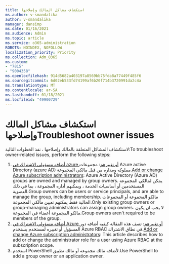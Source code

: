 ```yaml
---
title: استكشاف مشاكل المالك وإصلاحها
ms.author: v-smandalika
author: v-smandalika
manager: dansimp
ms.date: 01/16/2021
ms.audience: Admin
ms.topic: article
ms.service: o365-administration
ROBOTS: NOINDEX, NOFOLLOW
localization_priority: Priority
ms.collection: Adm_O365
ms.custom:
- "7815"
- "9004358"
ms.openlocfilehash: 914d5682a403197a8569bb75fda8a77449f485f6
ms.sourcegitcommit: 6d02eb533fd74199af6b20f714b3720991da2c4a
ms.translationtype: MT
ms.contentlocale: ar-SA
ms.lasthandoff: 01/18/2021
ms.locfileid: "49900729"
---
```

# <a name="troubleshoot-owner-issues"></a><span data-ttu-id="2faeb-102">استكشاف مشاكل المالك وإصلاحها</span><span class="sxs-lookup"><span data-stu-id="2faeb-102">Troubleshoot owner issues</span></span>

<span data-ttu-id="2faeb-103">لاستكشاف المشاكل المتعلقة بالمالك وإصلاحها ، نفذ الخطوات التالية:</span><span class="sxs-lookup"><span data-stu-id="2faeb-103">To troubleshoot owner-related issues, perform the following steps:</span></span>

1. <span data-ttu-id="2faeb-104">[أضافه مسؤولي الاشتراك في azure أو تغييرهم](https://docs.microsoft.com/azure/active-directory/fundamentals/active-directory-accessmanagement-managing-group-owners): مجموعات Azure active Directory (azure AD) مملوكه ومداره من قبل مالكي المجموعة.</span><span class="sxs-lookup"><span data-stu-id="2faeb-104">[Add or change Azure subscription administrators](https://docs.microsoft.com/azure/active-directory/fundamentals/active-directory-accessmanagement-managing-group-owners): Azure Active Directory (Azure AD) groups are owned and managed by group owners.</span></span> <span data-ttu-id="2faeb-105">يمكن لمالكي المجموعة المستخدمين أو أساسيات الخدمة ، ويمكنهم أداره المجموعة ، بما في ذلك العضوية.</span><span class="sxs-lookup"><span data-stu-id="2faeb-105">Group owners can be users or service principals, and are able to manage the group, including membership.</span></span> <span data-ttu-id="2faeb-106">مالكو المجموعة أو المجموعات الحالية فقط يمكنهم تعيين مالكي المجموعة.</span><span class="sxs-lookup"><span data-stu-id="2faeb-106">Only existing group owners or group-managing administrators can assign group owners.</span></span> <span data-ttu-id="2faeb-107">لا يجب ان يكون مالكو المجموعة أعضاء في المجموعة.</span><span class="sxs-lookup"><span data-stu-id="2faeb-107">Group owners aren't required to be members of the group.</span></span>
2. <span data-ttu-id="2faeb-108">[أضافه مسؤولي الاشتراك في Azure أو تغييرهم](https://docs.microsoft.com/azure/cost-management-billing/manage/add-change-subscription-administrator): تصف هذه المقالة كيفيه أضافه دور المسؤول أو تغييره لمستخدم يستخدم Azure RBAC في نطاق الاشتراك.</span><span class="sxs-lookup"><span data-stu-id="2faeb-108">[Add or change Azure subscription administrators](https://docs.microsoft.com/azure/cost-management-billing/manage/add-change-subscription-administrator): This article describes how to add or change the administrator role for a user using Azure RBAC at the subscription scope.</span></span>
3. <span data-ttu-id="2faeb-109">استخدم PowerShell لأضافه مالك مجموعه أو مالك تطبيق.</span><span class="sxs-lookup"><span data-stu-id="2faeb-109">Use PowerShell to add a group owner or an application owner.</span></span>
